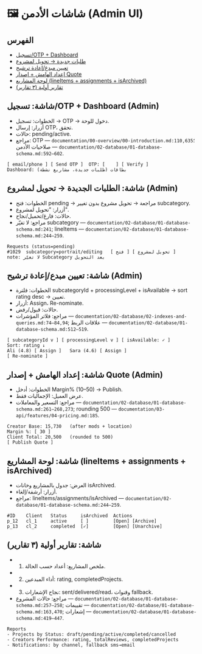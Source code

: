 # 🖼️ شاشات الأدمن (Admin UI)

## الفهرس
- [تسجيل/OTP + Dashboard](#admin-auth)
- [طلبات جديدة → تحويل لمشروع](#admin-requests)
- [تعيين مبدع/إعادة ترشيح](#admin-assign)
- [إعداد الهامش + إصدار Quote](#admin-quote)
- [لوحة المشاريع (lineItems + assignments + isArchived)](#admin-projects)
- [تقارير أولية (٣ تقارير)](#admin-reports)

<a id="admin-auth"></a>
## شاشة: تسجيل/OTP + Dashboard (Admin)
- الخطوات: تسجيل → OTP → دخول للوحة.
- أزرار: إرسال OTP، تحقق.
- حالات: pending/active.
- مراجع: OTP — `documentation/00-overview/00-introduction.md:110,635`؛ صلاحيات الأدمن — `documentation/02-database/01-database-schema.md:592–602`.

```text
[ email/phone ] [ Send OTP ]  OTP: [    ] [ Verify ]
Dashboard: بطاقات (طلبات جديدة، مشاريع نشطة)
```

<a id="admin-requests"></a>
## شاشة: الطلبات الجديدة → تحويل لمشروع (Admin)
- الخطوات: فتح pending → مراجعة → تحويل مشروع بدون تغيير subcategory.
- أزرار: "تحويل لمشروع".
- حالات: فارغ/تحميل/نجاح.
- مراجع: لا تغيّر subcategory — `documentation/02-database/01-database-schema.md:241`; lineItems — `documentation/02-database/01-database-schema.md:244–259`.

```text
Requests (status=pending)
#1029  subcategory=portrait/editing   [ فتح ] [ تحويل لمشروع ]
note: لا تغيّر Subcategory بعد التحويل
```

<a id="admin-assign"></a>
## شاشة: تعيين مبدع/إعادة ترشيح (Admin)
- الخطوات: فلترة subcategoryId + processingLevel + isAvailable → sort rating desc → تعيين.
- أزرار: Assign، Re-nominate.
- حالات: قبول/رفض.
- مراجع: فلاتر المؤشرات — `documentation/02-database/02-indexes-and-queries.md:74–84,94`; علاقات الربط — `documentation/02-database/01-database-schema.md:512–519`.

```text
[ subcategoryId v ] [ processingLevel v ] [ isAvailable: ✓ ]
Sort: rating ↓
Ali (4.8) [ Assign ]   Sara (4.6) [ Assign ]
[ Re-nominate ]
```

<a id="admin-quote"></a>
## شاشة: إعداد الهامش + إصدار Quote (Admin)
- الخطوات: أدخل Margin% (10–50) → Publish.
- عرض العميل: الإجماليات فقط.
- مراجع: التسعير والمعاملات — `documentation/02-database/01-database-schema.md:261–268,273`; rounding 500 — `documentation/03-api/features/04-pricing.md:185`.

```text
Creator Base: 15,730   (after mods + location)
Margin %: [ 30 ]
Client Total: 20,500   (rounded to 500)
[ Publish Quote ]
```

<a id="admin-projects"></a>
## شاشة: لوحة المشاريع (lineItems + assignments + isArchived)
- العرض: جدول بالمشاريع وخانات isArchived.
- أزرار: أرشفة/إلغاء.
- مراجع: lineItems/assignments/isArchived — `documentation/02-database/01-database-schema.md:244–259`.

```text
#ID    Client   Status     isArchived  Actions
p_12   cl_1     active     [ ]         [Open] [Archive]
p_13   cl_2     completed  [✓]         [Open] [Unarchive]
```

<a id="admin-reports"></a>
## شاشة: تقارير أولية (٣ تقارير)
- 1) ملخص المشاريع: أعداد حسب الحالة.
- 2) أداء المبدعين: rating, completedProjects.
- 3) نجاح الإشعارات: sent/delivered/read، وقنوات fallback.
- مراجع: حالات المشروع — `documentation/02-database/01-database-schema.md:257–258`; تقييمات — `documentation/02-database/01-database-schema.md:163,470`; إشعارات — `documentation/02-database/01-database-schema.md:419–447`.

```text
Reports
- Projects by Status: draft/pending/active/completed/cancelled
- Creators Performance: rating, totalReviews, completedProjects
- Notifications: by channel, fallback sms→email
```

